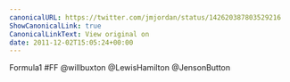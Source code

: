 ```yaml
---
canonicalURL: https://twitter.com/jmjordan/status/142620387803529216
ShowCanonicalLink: true
CanonicalLinkText: View original on
date: 2011-12-02T15:05:24+00:00
---
```

Formula1 #FF @willbuxton @LewisHamilton @JensonButton